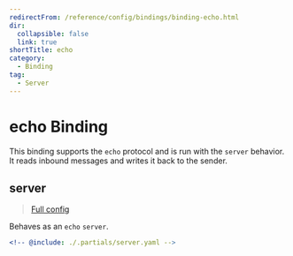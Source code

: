 ```yaml
---
redirectFrom: /reference/config/bindings/binding-echo.html
dir:
  collapsible: false
  link: true
shortTitle: echo
category:
  - Binding
tag:
  - Server
---
```


# echo Binding

This binding supports the `echo` protocol and is run with the `server` behavior. It reads inbound messages and writes it back to the sender.

## server

> [Full config](./server.md)

Behaves as an `echo` `server`.

```yaml {3}
<!-- @include: ./.partials/server.yaml -->
```
